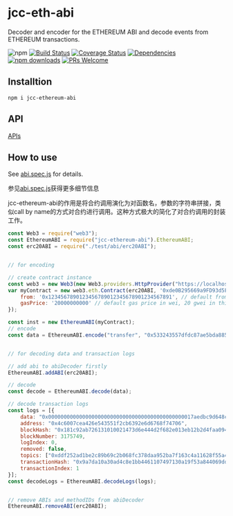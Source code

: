 # jcc-eth-abi

Decoder and encoder for the ETHEREUM ABI and decode events from ETHEREUM transactions.

![npm](https://img.shields.io/npm/v/jcc-ethereum-abi.svg)
[![Build Status](https://travis-ci.com/JCCDex/jcc-ethereum-abi.svg?branch=master)](https://travis-ci.com/JCCDex/jcc-ethereum-abi)
[![Coverage Status](https://coveralls.io/repos/github/JCCDex/jcc-ethereum-abi/badge.svg?branch=master)](https://coveralls.io/github/JCCDex/jcc-ethereum-abi?branch=master)
[![Dependencies](https://img.shields.io/david/JCCDex/jcc-ethereum-abi.svg?style=flat-square)](https://david-dm.org/JCCDex/jcc-ethereum-abi)
[![npm downloads](https://img.shields.io/npm/dm/jcc-ethereum-abi.svg)](http://npm-stat.com/charts.html?package=jcc-ethereum-abi)
[![PRs Welcome](https://img.shields.io/badge/PRs-welcome-brightgreen.svg?style=flat-square)](http://makeapullrequest.com)

## Installtion

```shell
npm i jcc-ethereum-abi
```

## API

[APIs](https://github.com/JCCDex/jcc-ethereum-abi/blob/master/docs/API.md)

## How to use

See [abi.spec.js](https://github.com/JCCDex/jcc-ethereum-abi/blob/master/test/abi.spec.js) for details.

参见[abi.spec.js](https://github.com/JCCDex/jcc-ethereum-abi/blob/master/test/abi.spec.js)获得更多细节信息

jcc-ethereum-abi的作用是将合约调用演化为对函数名，参数的字符串拼接，类似call by name的方式对合约进行调用。这种方式极大的简化了对合约调用的封装工作。

```javascript
const Web3 = require("web3");
const EthereumABI = require("jcc-ethereum-abi").EthereumABI;
const erc20ABI = require("./test/abi/erc20ABI");


// for encoding

// create contract instance
const web3 = new Web3(new Web3.providers.HttpProvider("https://localhost:8545"));
var myContract = new web3.eth.Contract(erc20ABI, '0xde0B295669a9FD93d5F28D9Ec85E40f4cb697BAe', {
    from: '0x1234567890123456789012345678901234567891', // default from address
    gasPrice: '20000000000' // default gas price in wei, 20 gwei in this case
});

const inst = new EthereumABI(myContract);
// encode
const data = EthereumABI.encode("transfer", "0x533243557dfdc87ae5bda885e22db00f87499971", "30000000000000000")


// for decoding data and transaction logs

// add abi to abiDecoder firstly
EthereumABI.addABI(erc20ABI);

// decode
const decode = EthereumABI.decode(data);

// decode transaction logs
const logs = [{
    data: "0x00000000000000000000000000000000000000000000017aedbc9d648c780000",
    address: "0x4c6007cea426e543551f2cb6392e6d6768f74706",
    blockHash: "0x181c92ab726131010021473d6e444d2f682e013eb12b2d4faa0946a8847c56f1",
    blockNumber: 3175749,
    logIndex: 0,
    removed: false,
    topics: ["0xddf252ad1be2c89b69c2b068fc378daa952ba7f163c4a11628f55a4df523b3ef", "0x000000000000000000000000687f6ab056708fcfd34b3226c0b70ddf95b2eab2", "0x00000000000000000000000066c9b619215db959ec137ede6b96f3fa6fd35a8a"],
    transactionHash: "0x9a7da10a30ad4c8e1bb4461107497130a19f53a844069dd3e019557ee1a423b8",
    transactionIndex: 1
}];
const decodeLogs = EthereumABI.decodeLogs(logs);


// remove ABIs and methodIDs from abiDecoder
EthereumABI.removeABI(erc20ABI);

```
